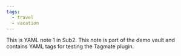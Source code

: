 ```yaml
---
tags:
  - travel
  - vacation
---
```

This is YAML note 1 in Sub2. This note is part of the demo vault and contains YAML tags for testing the Tagmate plugin.
